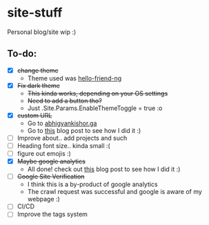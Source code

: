 # site-stuff
Personal blog/site wip :)

## To-do:
* [x] ~~change theme~~
  * Theme used was [hello-friend-ng](https://github.com/rhazdon/hugo-theme-hello-friend-ng)
* [x] ~~Fix dark theme~~
  * ~~This kinda works, depending on your OS settings~~
  * ~~Need to add a button tho?~~
  * Just .Site.Params.EnableThemeToggle = true :o
* [x] ~~custom URL~~
  * Go to [abhigyankishor.ga](https://www.abhigyankishor.ga)
  * Go to [this](https://www.abhigyankishor.ga/posts/2022/05/how-to-custom-domain/) blog post to see how I did it :)
* [ ] Improve about.. add projects and such
* [ ] Heading font size.. kinda small :(
* [ ] figure out emojis :)
* [x] ~~Maybe google analytics~~
  * All done! check out [this](https://www.abhigyankishor.ga/posts/2022/05/google-analytics-and-hugo/) blog post to see how I did it :)
* [ ] ~~Google Site Verification~~
  * I think this is a by-product of google analytics
  * The crawl request was successful and google is aware of my webpage :) 
* [ ] CI/CD
* [ ] Improve the tags system
